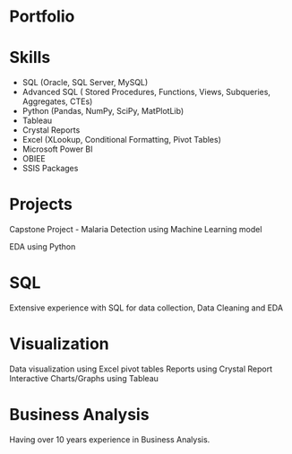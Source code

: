 # Portfolio
# Skills
* SQL (Oracle, SQL Server, MySQL)
*	Advanced SQL ( Stored Procedures, Functions, Views, Subqueries, Aggregates, CTEs)
*	Python (Pandas, NumPy, SciPy, MatPlotLib)
*	Tableau
*	Crystal Reports
*	Excel (XLookup, Conditional Formatting, Pivot Tables)
*	Microsoft Power BI
*	OBIEE
*	SSIS Packages

# Projects
Capstone Project - Malaria Detection using Machine Learning model

EDA using Python

# SQL
Extensive experience with SQL for data collection, Data Cleaning and EDA

# Visualization
Data visualization using Excel pivot tables
Reports using Crystal Report
Interactive Charts/Graphs using Tableau

# Business Analysis 
Having over 10 years experience in Business Analysis.

